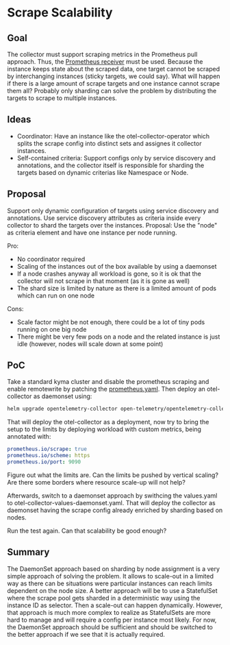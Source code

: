 # Scrape Scalability

## Goal

The collector must support scraping metrics in the Prometheus pull approach. Thus, the [Prometheus receiver](https://github.com/open-telemetry/opentelemetry-collector-contrib/tree/main/receiver/prometheusreceiver) must be used.
Because the instance keeps state about the scraped data, one target cannot be scraped by interchanging instances (sticky targets, we could say).
What will happen if there is a large amount of scrape targets and one instance cannot scrape them all?
Probably only sharding can solve the problem by distributing the targets to scrape to multiple instances.

## Ideas
- Coordinator: Have an instance like the otel-collector-operator which splits the scrape config into distinct sets and assignes it collector instances.
- Self-contained criteria: Support configs only by service discovery and annotations, and the collector itself is responsible for sharding the targets based on dynamic criterias like Namespace or Node.

## Proposal
Support only dynamic configuration of targets using service discovery and annotations. Use service discovery attributes as criteria inside every collector to shard the targets over the instances.
Proposal: Use the "node" as criteria element and have one instance per node running. 

Pro:
- No coordinator required
- Scaling of the instances out of the box available by using a daemonset
- If a node crashes anyway all workload is gone, so it is ok that the collector will not scrape in that moment (as it is gone as well)
- The shard size is limited by nature as there is a limited amount of pods which can run on one node

Cons:
- Scale factor might be not enough, there could be a lot of tiny pods running on one big node
- There might be very few pods on a node and the related instance is just idle (however, nodes will scale down at some point)

## PoC

Take a standard kyma cluster and disable the prometheus scraping and enable remotewrite by patching the [prometheus.yaml](./prometheus.yaml).
Then deploy an otel-collector as daemonset using:
```bash
helm upgrade opentelemetry-collector open-telemetry/opentelemetry-collector --version 0.20.0 --install --namespace kyma-system -f otel-collector-values-deployment.yaml
```

That will deploy the otel-collector as a deployment, now try to bring the setup to the limits by deploying workload with custom metrics, being annotated with:
```yaml
prometheus.io/scrape: true
prometheus.io/scheme: https
prometheus.io/port: 9090
```
Figure out what the limits are. Can the limits be pushed by vertical scaling? Are there some borders where resource scale-up will not help?

Afterwards, switch to a daemonset approach by swithcing the values.yaml to otel-collector-values-daemonset.yaml.
That will deploy the collector as daemonset having the scrape config already enriched by sharding based on nodes.

Run the test again. Can that scalability be good enough?

## Summary

The DaemonSet approach based on sharding by node assignment is a very simple approach of solving the problem. It allows to scale-out in a limited way as there can be situations were particular instances can reach limits dependent on the node size. A better approach will be to use a StatefulSet where the scrape pool gets sharded in a deterministic way using the instance ID as selector. Then a scale-out can happen dynamically. However, that approach is much more complex to realize as StatefulSets are more hard to manage and will require a config per instance most likely. For now, the DaemonSet approach should be sufficient and should be switched to the better approach if we see that it is actually required.
